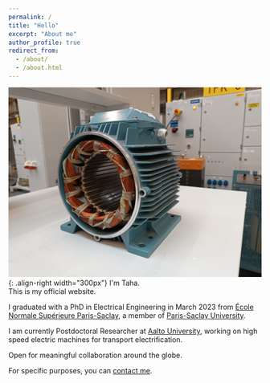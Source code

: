```yaml
---
permalink: /
title: "Hello"
excerpt: "About me"
author_profile: true
redirect_from: 
  - /about/
  - /about.html
---
```



![Illustration of electric machines](/images/homepage_electric_machines.png){: .align-right width="300px"}
I'm Taha.  
This is my official website.  

I graduated with a PhD in Electrical Engineering in March 2023 from <a href="https://ens-paris-saclay.fr/en" target="_blank">École Normale Supérieure Paris-Saclay</a>, a member of <a href="https://www.universite-paris-saclay.fr/en" target="_blank">Paris-Saclay University</a>.

I am currently Postdoctoral Researcher at <a href="https://www.aalto.fi/en" target="_blank">Aalto University</a>, working on high speed electric machines for transport electrification.

Open for meaningful collaboration around the globe.

For specific purposes, you can <a href="mailto:taha.elhajji@gmail.com">contact me</a>.


